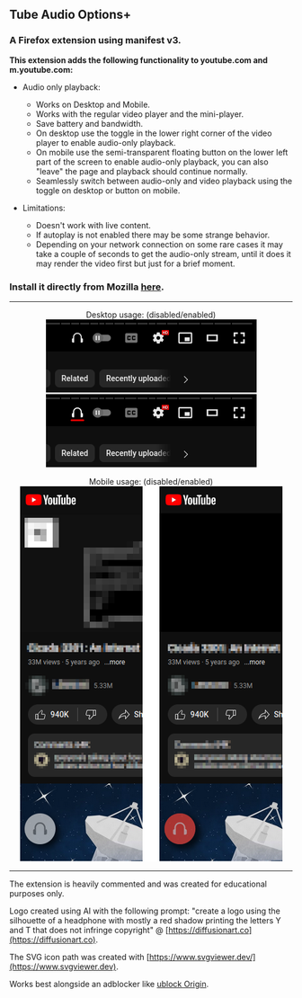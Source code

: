 ## Tube Audio Options+
### A Firefox extension using manifest v3.
**This extension adds the following functionality to youtube.com and m.youtube.com:**

- Audio only playback:
	- Works on Desktop and Mobile.
	- Works with the regular video player and the mini-player.
	- Save battery and bandwidth.
	- On desktop use the toggle in the lower right corner of the video player to enable audio-only playback.
	- On mobile use the semi-transparent floating button on the lower left part of the screen to enable audio-only playback, you can also "leave" the page and playback should continue normally.	
	- Seamlessly switch between audio-only and video playback using the toggle on desktop or button on mobile.

- Limitations:
	- Doesn't work with live content.
	- If autoplay is not enabled there may be some strange behavior.
	- Depending on your network connection on some rare cases it may take a couple of seconds to get the audio-only stream, until it does it may render the video first but just for a brief moment.

### Install it directly from Mozilla [here](https://addons.mozilla.org/en-US/firefox/addon/tube-audio-options/).

---

<p align="center">
Desktop usage: (disabled/enabled)<br />
<img src="onboarding/usage_desktop_disabled.png" alt="Desktop disabled"><br />
<img src="onboarding/usage_desktop_enabled.png" alt="Desktop enabled">
</p>

<p align="center">
Mobile usage: (disabled/enabled)<br />
<img src="onboarding/usage_mobile.png" alt="Mobile disabled/enabled">
</p>

---
The extension is heavily commented and was created for educational purposes only.  

Logo created using AI with the following prompt: "create a logo using the silhouette of a headphone with mostly a red shadow printing the letters Y and T that does not infringe copyright" @ [https://diffusionart.co](https://diffusionart.co).  

The SVG icon path was created with [https://www.svgviewer.dev/](https://www.svgviewer.dev).  

Works best alongside an adblocker like [ublock Origin](https://github.com/gorhill/uBlock).  
